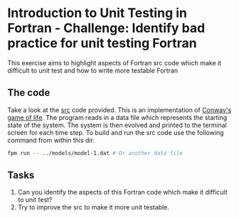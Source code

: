 # Introduction to Unit Testing in Fortran - Challenge: Identify bad practice for unit testing Fortran

This exercise aims to highlight aspects of Fortran src code which make it difficult to unit test and how to write more testable
Fortran

## The code

Take a look at the [src](./src) code provided. This is an implementation of
[Conway's game of life](http://en.wikipedia.org/wiki/Conway%27s_Game_of_Life). The program reads in a data file which represents
the starting state of the system. The system is then evolved and printed to the terminal screen for each time step. To build and
run the src code use the following command from within this dir.

```bash
fpm run -- ../models/model-1.dat # Or another data file
```

## Tasks

1. Can you identify the aspects of this Fortran code which make it difficult to unit test?
2. Try to improve the src to make it more unit testable.
